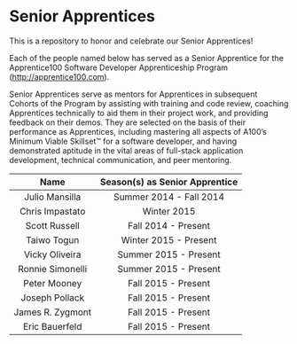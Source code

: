 # Senior Apprentices
This is a repository to honor and celebrate our Senior Apprentices!

Each of the people named below has served as a Senior Apprentice for the Apprentice100 Software Developer Apprenticeship Program (http://apprentice100.com). 

Senior Apprentices serve as mentors for Apprentices in subsequent Cohorts of the Program by assisting with training and code review, coaching Apprentices technically to aid them in their project work, and providing feedback on their demos. They are selected on the basis of their performance as Apprentices, including mastering all aspects of A100’s Minimum Viable Skillset™ for a software developer, and having demonstrated aptitude in the vital areas of full-stack application development, technical communication, and peer mentoring.


Name  | Season(s) as Senior Apprentice
:-------------: | :-------------:
Julio Mansilla | Summer 2014 - Fall 2014
Chris Impastato | Winter 2015
Scott Russell | Fall 2014 - Present
Taiwo Togun    | Winter 2015 - Present
Vicky Oliveira | Summer 2015 - Present
Ronnie Simonelli | Summer 2015 - Present
Peter Mooney | Fall 2015 - Present
Joseph Pollack  | Fall 2015 - Present
James R. Zygmont | Fall 2015 - Present
Eric Bauerfeld | Fall 2015 - Present


